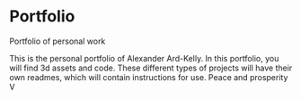 # Portfolio
Portfolio of personal work

This is the personal portfolio of Alexander Ard-Kelly. In this portfolio, you will find 3d assets and code. These different types of projects will have their own readmes, which will contain instructions for use. Peace and prosperity V
